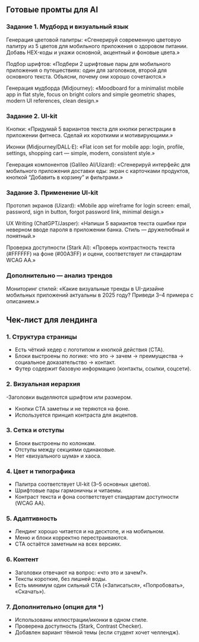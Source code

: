 ## Готовые промты для AI
### Задание 1. Мудборд и визуальный язык

Генерация цветовой палитры:
«Сгенерируй современную цветовую палитру из 5 цветов для мобильного приложения о здоровом питании. Добавь HEX-коды и укажи основной, акцентный и фоновые цвета.»

Подбор шрифтов:
«Подбери 2 шрифтовые пары для мобильного приложения о путешествиях: один для заголовков, второй для основного текста. Объясни, почему они хорошо сочетаются.»

Генерация мудборда (Midjourney):
«Moodboard for a minimalist mobile app in flat style, focus on bright colors and simple geometric shapes, modern UI references, clean design.»

### Задание 2. UI-kit

Кнопки:
«Придумай 5 вариантов текста для кнопки регистрации в приложении фитнеса. Сделай их короткими и мотивирующими.»

Иконки (Midjourney/DALL·E):
«Flat icon set for mobile app: login, profile, settings, shopping cart — simple, modern, consistent style.»

Генерация компонентов (Galileo AI/Uizard):
«Сгенерируй интерфейс для мобильного приложения доставки еды: экран с карточками продуктов, кнопкой “Добавить в корзину” и фильтрами.»

### Задание 3. Применение UI-kit

Прототип экранов (Uizard):
«Mobile app wireframe for login screen: email, password, sign in button, forgot password link, minimal design.»

UX Writing (ChatGPT/Jasper):
«Напиши 5 вариантов текста ошибки при неверном вводе пароля в приложении банка. Стиль — дружелюбный и понятный.»

Проверка доступности (Stark AI):
«Проверь контрастность текста (#FFFFFF) на фоне (#00A3FF) и оцени, соответствует ли стандартам WCAG AA.»

### Дополнительно — анализ трендов

Мониторинг стилей:
«Какие визуальные тренды в UI-дизайне мобильных приложений актуальны в 2025 году? Приведи 3–4 примера с описанием.»


## Чек-лист для лендинга

### 1. Структура страницы
- Есть чёткий хедер с логотипом и кнопкой действия (CTA).
- Блоки выстроены по логике: что это → зачем → преимущества → социальное доказательство → контакт.
- Футер содержит базовую информацию (контакты, ссылки, соцсети).

### 2. Визуальная иерархия
-Заголовки выделяются шрифтом или размером.
- Кнопки CTA заметны и не теряются на фоне.
- Используется принцип контраста для акцентов.

### 3. Сетка и отступы
- Блоки выстроены по колонкам.
- Отступы между секциями одинаковые.
- Нет «визуального шума» и хаоса.

### 4. Цвет и типографика
- Палитра соответствует UI-kit (3–5 основных цветов).
- Шрифтовые пары гармоничны и читаемы.
- Контраст текста и фона соответствует стандартам доступности (WCAG AA).

### 5. Адаптивность
- Лендинг хорошо читается и на десктопе, и на мобильном.
- Меню и блоки корректно перестраиваются.
- CTA остаётся заметным на всех версиях.

### 6. Контент
- Заголовки отвечают на вопрос: «что это и зачем?».
- Тексты короткие, без лишней воды.
- Есть минимум один сильный CTA («Записаться», «Попробовать», «Скачать»).

### 7. Дополнительно (опция для *)
- Использованы иллюстрации/иконки в одном стиле.
- Проверена доступность (Stark, Contrast Checker).
- Добавлен вариант тёмной темы (если студент хочет челлендж).
